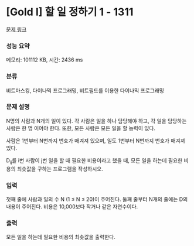 # [Gold I] 할 일 정하기 1 - 1311 

[문제 링크](https://www.acmicpc.net/problem/1311) 

### 성능 요약

메모리: 101112 KB, 시간: 2436 ms

### 분류

비트마스킹, 다이나믹 프로그래밍, 비트필드를 이용한 다이나믹 프로그래밍

### 문제 설명

<p>N명의 사람과 N개의 일이 있다. 각 사람은 일을 하나 담당해야 하고, 각 일을 담당하는 사람은 한 명 이어야 한다. 또한, 모든 사람은 모든 일을 할 능력이 있다.</p>

<p>사람은 1번부터 N번까지 번호가 매겨져 있으며, 일도 1번부터 N번까지 번호가 매겨져 있다.</p>

<p>D<sub>ij</sub>를 i번 사람이 j번 일을 할 때 필요한 비용이라고 했을 때, 모든 일을 하는데 필요한 비용의 최솟값을 구하는 프로그램을 작성하시오.</p>

### 입력 

 <p>첫째 줄에 사람과 일의 수 N (1 ≤ N ≤ 20)이 주어진다. 둘째 줄부터 N개의 줄에는 D의 내용이 주어진다. 비용은 10,000보다 작거나 같은 자연수이다.</p>

### 출력 

 <p>모든 일을 하는데 필요한 비용의 최솟값을 출력한다.</p>


